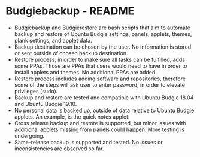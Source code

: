 # Budgiebackup - README  

- Budgiebackup and Budgierestore are bash scripts that aim to automate backup and restore of Ubuntu Budgie settings, panels, applets, themes, plank settings, and applet data.  
- Backup destination can be chosen by the user. No information is stored or sent outside of chosen backup destination.
- Restore process, in order to make sure all tasks can be fulfilled, adds some PPAs. Those are PPAs that users would need to have in order to install applets and themes. No additional PPAs are added.  
- Restore process includes adding software and repositories, therefore some of the steps will ask user to enter password, in order to elevate privileges (sudo).  
- Backup and restore are tested and compatible with Ubuntu Budgie 18.04 and Ubuntu Budgie 19.10.  
- No personal data is backed up, outside of data relative to Ubuntu Budgie applets. An example, is the quick notes applet.
- Cross release backup and restore is supported, but minor issues with additional applets missing from panels could happen. More testing is undergoing.
- Same-release backup is supported and tested. No issues or inconsistencies are observed so far.
